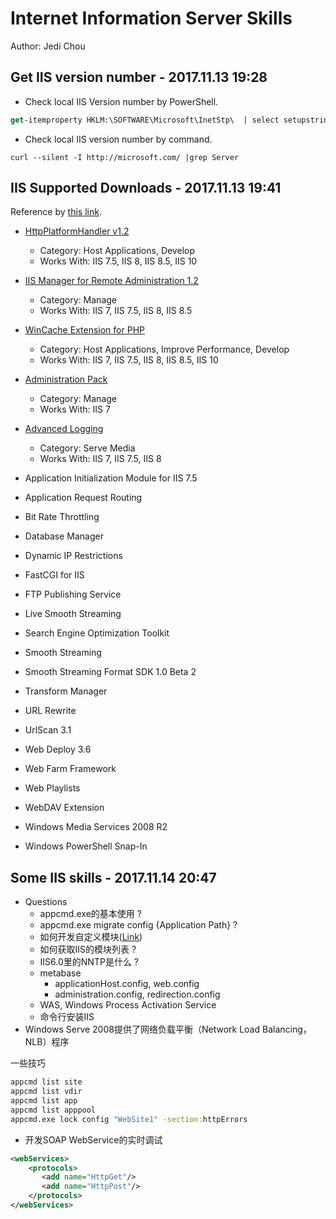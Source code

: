 # Internet Information Server Skills

Author: Jedi Chou

## Get IIS version number - 2017.11.13 19:28

* Check local IIS Version number by PowerShell.

```ps
get-itemproperty HKLM:\SOFTWARE\Microsoft\InetStp\  | select setupstring,versionstring
```

* Check local IIS version number by command.

```shell
curl --silent -I http://microsoft.com/ |grep Server
```

## IIS Supported Downloads - 2017.11.13 19:41

Reference by [this link](https://www.iis.net/downloads/microsoft).

* [HttpPlatformHandler v1.2](https://www.iis.net/downloads/microsoft/httpplatformhandler)
  * Category: Host Applications, Develop
  * Works With: IIS 7.5, IIS 8, IIS 8.5, IIS 10

* [IIS Manager for Remote Administration 1.2](https://www.iis.net/downloads/microsoft/iis-manager)
  * Category: Manage
  * Works With: IIS 7, IIS 7.5, IIS 8, IIS 8.5

* [WinCache Extension for PHP](https://www.iis.net/downloads/microsoft/wincache-extension)
  * Category: Host Applications, Improve Performance, Develop
  * Works With: IIS 7, IIS 7.5, IIS 8, IIS 8.5, IIS 10

* [Administration Pack](https://www.iis.net/downloads/microsoft/administration-pack)
  * Category: Manage
  * Works With: IIS 7

* [Advanced Logging](https://www.iis.net/downloads/microsoft/advanced-logging)
  * Category: Serve Media
  * Works With: IIS 7, IIS 7.5, IIS 8

* Application Initialization Module for IIS 7.5
* Application Request Routing
* Bit Rate Throttling
* Database Manager
* Dynamic IP Restrictions
* FastCGI for IIS
* FTP Publishing Service
* Live Smooth Streaming
* Search Engine Optimization Toolkit
* Smooth Streaming
* Smooth Streaming Format SDK 1.0 Beta 2
* Transform Manager
* URL Rewrite
* UrlScan 3.1
* Web Deploy 3.6
* Web Farm Framework
* Web Playlists
* WebDAV Extension
* Windows Media Services 2008 R2
* Windows PowerShell Snap-In

## Some IIS skills - 2017.11.14 20:47

* Questions
  * appcmd.exe的基本使用 ?
  * appcmd.exe migrate config {Application Path} ?
  * 如何开发自定义模块([Link](http://msdn2.microsoft.com/en-us/library/bb332050.aspx))
  * 如何获取IIS的模块列表 ?
  * IIS6.0里的NNTP是什么 ?
  * metabase
    * applicationHost.config, web.config
    * administration.config, redirection.config
  * WAS, Windows Process Activation Service
  * 命令行安装IIS
* Windows Serve 2008提供了网络负载平衡（Network Load Balancing，NLB）程序

一些技巧

```bat
appcmd list site
appcmd list vdir
appcmd list app
appcmd list apppool
appcmd.exe lock config "WebSite1" -section:httpErrors
```

* 开发SOAP WebService的实时调试

```xml
<webServices>
	<protocols>
	   <add name="HttpGet"/>
	   <add name="HttpPost"/>
	</protocols>
</webServices>
```
